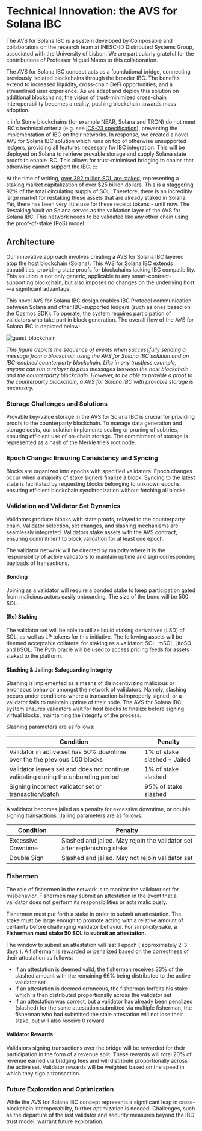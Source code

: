 # Technical Innovation: the AVS for Solana IBC

The AVS for Solana IBC is a system developed by Composable and collaborators on the research team at INESC-ID Distributed Systems Group, associated with the University of Lisbon. We are particularly grateful for the contributions of Professor Miguel Matos to this collaboration.

The AVS for Solana IBC concept acts as a foundational bridge, connecting previously isolated blockchains through the broader IBC. The benefits extend to increased liquidity, cross-chain DeFi opportunities, and a streamlined user experience. As we adapt and deploy this solution on additional blockchains, the vision of trust-minimized cross-chain interoperability becomes a reality, pushing blockchain towards mass adoption.

:::info
Some blockchains (for example NEAR, Solana and TRON) do not meet IBC’s technical criteria (e.g. see [ICS-23 specification](https://github.com/cosmos/ibc/tree/main/spec/core/ics-023-vector-commitments)), preventing the implementation of IBC on their networks. In response, we created a novel AVS for Solana IBC solution which runs on top of otherwise unsupported ledgers, providing all features necessary for IBC integration. This will be deployed on Solana to retrieve provable storage and supply Solana state proofs to enable IBC. This allows for trust-minimised bridging to chains that otherwise cannot support the IBC.
:::

At the time of writing, [over 392 million SOL are staked](https://solanacompass.com/statistics/staking), representing a staking market capitalization of over $25 billion dollars. This is a staggering 92% of the total circulating supply of SOL. Therefore, there is an incredibly large market for restaking these assets that are already staked in Solana. Yet, there has been very little use for these receipt tokens - until now. The Restaking Vault on Solana serves as the validation layer of the AVS for Solana IBC. This network needs to be validated like any other chain using the proof-of-stake (PoS) model.

## Architecture
Our innovative approach involves creating a AVS for Solana IBC layered atop the host blockchain (Solana). This AVS for Solana IBC extends capabilities, providing state proofs for blockchains lacking IBC compatibility. This solution is not only generic, applicable to any smart-contract-supporting blockchain, but also imposes no changes on the underlying host—a significant advantage. 


This novel AVS for Solana IBC design enables IBC Protocol communication between Solana and other IBC-supported ledgers (such as ones based on the Cosmos SDK). To operate, the system requires participation of validators who take part in block generation. The overall flow of the AVS for Solana IBC is depicted below:

![guest_blockchain](../restaking/gb.png)

*This figure depicts the sequence of events when successfully sending a message from a blockchain using the AVS for Solana IBC solution and an IBC-enabled counterparty blockchain. Like in any trustless example, anyone can run a relayer to pass messages between the host blockchain and the counterparty blockchain. However, to be able to provide a proof to the counterparty blockchain, a AVS for Solana IBC with provable storage is necessary.*

### Storage Challenges and Solutions
Provable key-value storage in the AVS for Solana IBC is crucial for providing proofs to the counterparty blockchain. To manage data generation and storage costs, our solution implements sealing or pruning of subtries, ensuring efficient use of on-chain storage. The commitment of storage is represented as a hash of the Merkle trie’s root node.

### Epoch Change: Ensuring Consistency and Syncing
Blocks are organized into epochs with specified validators. Epoch changes occur when a majority of stake signers finalize a block. Syncing to the latest state is facilitated by requesting blocks belonging to unknown epochs, ensuring efficient blockchain synchronization without fetching all blocks.

### Validation and Validator Set Dynamics
Validators produce blocks with state proofs, relayed to the counterparty chain. Validator selection, set changes, and slashing mechanisms are seamlessly integrated. Validators stake assets with the AVS contract, ensuring commitment to block validation for at least one epoch.

The validator network will be directed by majority where it is the responsibility of active validators to maintain uptime and sign corresponding payloads of transactions.

#### Bonding
Joining as a validator will require a bonded stake to keep participation gated from malicious actors easily onboarding. The size of the bond will be 500 SOL.

#### (Re) Staking
The validator set will be able to utilize liquid staking derivatives (LSD) of SOL, as well as LP tokens for this initiative. The following assets will be deemed acceptable collateral for staking as a validator: SOL, mSOL, jitoSO and bSOL.
The Pyth oracle will be used to access pricing feeds for assets staked to the platform.

#### Slashing & Jailing: Safeguarding Integrity
Slashing is implemented as a means of disincentivizing malicious or erroneous behavior amongst the network of validators. Namely, slashing occurs under conditions where a transaction is improperly signed, or a validator fails to maintain uptime of their node. The AVS for Solana IBC system ensures validators wait for host blocks to finalize before signing virtual blocks, maintaining the integrity of the process.

Slashing parameters are as follows:

| Condition | Penalty |
| --------- | -------- |
| Validator in active set has 50% downtime over the the previous 100 blocks  | 1% of stake slashed + Jailed      |
| Validator leaves set and does not continue validating during the unbonding period    | 1% of stake slashed         |
| Signing incorrect validator set or transaction/batch      | 95% of stake slashed     |

A validator becomes jailed as a penalty for excessive downtime, or double signing transactions.
Jailing parameters are as follows:

| Condition | Penalty |
| --------- | -------- |
| Excessive Downtime | Slashed and jailed. May rejoin the validator set after replenishing stake      |
| Double Sign   | Slashed and jailed. May not rejoin validator set        |

### Fishermen
The role of fishermen in the network is to monitor the validator set for misbehavior. Fishermen may submit an attestation in the event that a validator does not perform its responsibilities or acts maliciously. 

Fishermen must put forth a stake in order to submit an attestation. The stake must be large enough to promote acting with a relative amount of certainty before challenging validator behavior. For simplicity sake, **a Fisherman must stake 50 SOL to submit an attestation.**

The window to submit an attestation will last 1 epoch ( approximately 2-3 days ). A fisherman is rewarded or penalized based on the correctness of their attestation as follows:

- If an attestation is deemed valid, the fisherman receives 33% of the slashed amount with the remaining 66% being distributed to the active validator set
- If an attestation is deemed erroneous, the fisherman forfeits his stake which is then distributed proportionally across the validator set
- If an attestation was correct, but a validator has already been penalized (slashed) for the same attestation submitted via multiple fisherman, the fisherman who had submitted the stale attestation will not lose their stake, but will also receive 0 reward.

#### Validator Rewards
Validators signing transactions over the bridge will be rewarded for their participation in the form of a revenue split. These rewards will total 20% of revenue earned via bridging fees and will distribute proportionally across the active set. Validator rewards will be weighted based on the speed in which they sign a transaction.

### Future Exploration and Optimization
While the AVS for Solana IBC concept represents a significant leap in cross-blockchain interoperability, further optimization is needed. Challenges, such as the departure of the last validator and security measures beyond the IBC trust model, warrant future exploration.
